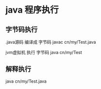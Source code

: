 # java 程序执行

## 字节码执行

.java源码 编译成 字节码
javac cn/my/Test.java

jvm虚拟机 执行 字节码
java cn/my/Test

## 解释执行

java cn/my/Test.java
